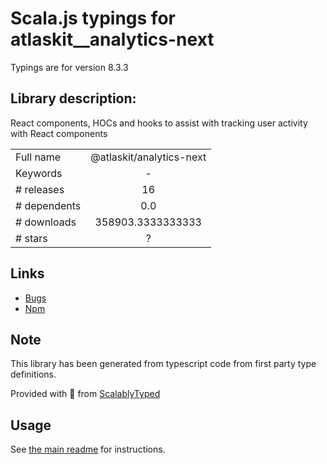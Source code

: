 
# Scala.js typings for atlaskit__analytics-next

Typings are for version 8.3.3

## Library description:
React components, HOCs and hooks to assist with tracking user activity with React components

|                    |                 |
| ------------------ | :-------------: |
| Full name          | @atlaskit/analytics-next |
| Keywords           | - |
| # releases         | 16 |
| # dependents       | 0.0 |
| # downloads        | 358903.3333333333 |
| # stars            | ? |

## Links
- [Bugs](https://bitbucket.org/atlassian/atlassian-frontend/issues)
- [Npm](https://www.npmjs.com/package/%40atlaskit%2Fanalytics-next)
    


## Note
This library has been generated from typescript code from first party type definitions.

Provided with :purple_heart: from [ScalablyTyped](https://github.com/oyvindberg/ScalablyTyped)

## Usage
See [the main readme](../../readme.md) for instructions.


